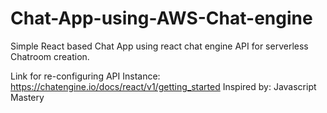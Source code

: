 # Chat-App-using-AWS-Chat-engine
Simple React based Chat App using react chat engine API for serverless Chatroom creation.

Link for re-configuring API Instance: https://chatengine.io/docs/react/v1/getting_started
Inspired by: Javascript Mastery
